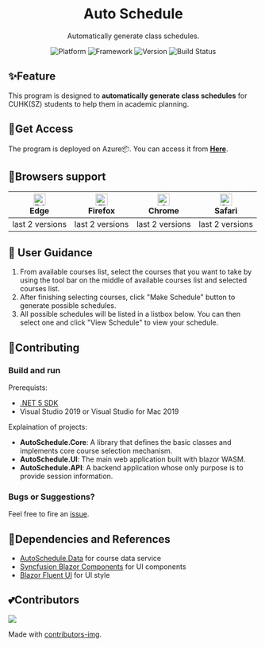 ﻿<h1 align="center">
  Auto Schedule
</h1>
<p align="center">
  Automatically generate class schedules.
</p>
<p align="center">
  <a style="text-decoration:none">
    <img src="https://img.shields.io/badge/Platform-Windows%20%7C%20macOS%20%7C%20Linux-yellow" alt="Platform" />
  </a>
  <a style="text-decoration:none">
    <img src="https://img.shields.io/badge/Framework-Blazor%20WebAssembly-red" alt="Framework" />
  </a>
  <a style="text-decoration:none">
    <img src="https://img.shields.io/badge/Version-1.1.0-blue" alt="Version" />
  </a>
  <a style="text-decoration:none">
    <img src="https://dev.azure.com/myfix16/AutoSchedule/_apis/build/status/AutoSchedule%20-%201%20-%20CI?branchName=master" alt="Build Status" />
  </a>
</p>

## ✨Feature
This program is designed to **automatically generate class schedules** for CUHK(SZ) students to help them in academic planning.
## 🔗Get Access
The program is deployed on Azure📦. You can access it from **[Here](https://autoschedule.azurewebsites.net/)**.
## 🌈Browsers support
| [<img src="https://raw.githubusercontent.com/alrra/browser-logos/master/src/edge/edge_48x48.png" alt="Edge" width="24px" height="24px" />](http://godban.github.io/browsers-support-badges/)<br/>Edge | [<img src="https://raw.githubusercontent.com/alrra/browser-logos/master/src/firefox/firefox_48x48.png" alt="Firefox" width="24px" height="24px" />](http://godban.github.io/browsers-support-badges/)<br/>Firefox | [<img src="https://raw.githubusercontent.com/alrra/browser-logos/master/src/chrome/chrome_48x48.png" alt="Chrome" width="24px" height="24px" />](http://godban.github.io/browsers-support-badges/)<br/>Chrome | [<img src="https://raw.githubusercontent.com/alrra/browser-logos/master/src/safari/safari_48x48.png" alt="Safari" width="24px" height="24px" />](http://godban.github.io/browsers-support-badges/)<br/>Safari |
| --------- | --------- | --------- | --------- |
| last 2 versions| last 2 versions| last 2 versions| last 2 versions
## 📕 User Guidance
1. From available courses list, select the courses that you want to take by using the tool bar on the middle of available courses list and selected courses list.
2. After finishing selecting courses, click "Make Schedule" button to generate possible schedules.
3. All possible schedules will be listed in a listbox below. You can then select one and click "View Schedule" to view your schedule.
## 🤝Contributing
### Build and run
Prerequists:  
+ [.NET 5 SDK](https://dotnet.microsoft.com/download)
+ Visual Studio 2019 or Visual Studio for Mac 2019

Explaination of projects:
+ **AutoSchedule.Core**: A library that defines the basic classes and implements core course selection mechanism.
+ **AutoSchedule.UI**: The main web application built with blazor WASM.
+ **AutoSchedule.API**: A backend application whose only purpose is to provide session information.

### Bugs or Suggestions?
Feel free to fire an [issue](https://github.com/myfix16/AutoSchedule/issues/new).

## 🔧Dependencies and References
+ [AutoSchedule.Data](https://github.com/myfix16/AutoSchedule.Data) for course data service
+ [Syncfusion Blazor Components](https://www.syncfusion.com/blazor-components) for UI components
+ [Blazor Fluent UI](https://github.com/BlazorFluentUI/BlazorFluentUI) for UI style
## 💕Contributors
<span>
  <img src="https://contrib.rocks/image?repo=myfix16/AutoSchedule" />
</span>

Made with [contributors-img](https://contrib.rocks).
